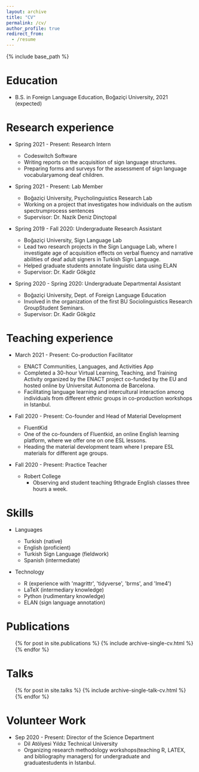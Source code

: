 ```yaml
---
layout: archive
title: "CV"
permalink: /cv/
author_profile: true
redirect_from:
  - /resume
---
```


{% include base_path %}

Education
======
* B.S. in Foreign Language Education, Bo&#287;azi&ccedil;i University, 2021 (expected)

Research experience
======
* Spring 2021 - Present: Research Intern
  * Codeswitch Software
   * Writing reports on the acquisition of sign language structures.
    * Preparing forms and surveys for the assessment of sign language vocabularyamong deaf children.

* Spring 2021 - Present: Lab Member
  * Bo&#287;azi&ccedil;i University, Psycholinguistics Research Lab
   * Working on a project that investigates how individuals on the autism spectrumprocess sentences
    * Supervisor: Dr. Nazik Deniz Din&ccedil;topal
  
* Spring 2019 - Fall 2020: Undergraduate Research Assistant
  * Bo&#287;azi&ccedil;i University, Sign Language Lab
   * Lead two research projects in the Sign Language Lab, where I investigate age of acquisition effects on verbal fluency and narrative abilities of deaf adult signers in Turkish Sign Language.
   * Helped graduate students annotate linguistic data using ELAN
    * Supervisor: Dr. Kadir  G&ouml;kg&ouml;z
  
* Spring 2020 - Spring 2020: Undergraduate Departmental Assistant
  * Bo&#287;azi&ccedil;i University, Dept. of Foreign Language Education
   * Involved in the organization of the first BU Sociolinguistics Research GroupStudent Seminars.
    * Supervisor: Dr. Kadir  G&ouml;kg&ouml;z
  
Teaching experience
======
* March 2021 - Present: Co-production Facilitator
  * ENACT Communities, Languages, and Activities App 
   * Completed a 30-hour Virtual Learning, Teaching, and Training Activity organized by the ENACT project co-funded by the EU and hosted online by Universitat Autonoma de Barcelona.
   * Facilitating language learning and intercultural interaction among individuals from different ethnic groups in co-production workshops in Istanbul.

* Fall 2020 - Present: Co-founder and Head of Material Development
  * FluentKid
   * One of the co-founders of Fluentkid, an online English learning platform, where we offer one on one ESL lessons.
    * Heading the material development team where I prepare ESL materials for different age groups.
  
* Fall 2020 - Present: Practice Teacher
  * Robert College
    * Observing and student teaching 9thgrade English classes three hours a week.
  
  
Skills
======
* Languages
  * Turkish (native)
  * English (proficient)
  * Turkish Sign Language (fieldwork)
  * Spanish (intermediate)
  
* Technology
  * R (experience with 'magrittr', 'tidyverse', 'brms', and 'lme4')
  * LaTeX (intermediary knowledge)
  * Python (rudimentary knowledge)
  * ELAN (sign language annotation)

Publications
======
  <ul>{% for post in site.publications %}
    {% include archive-single-cv.html %}
  {% endfor %}</ul>
  
Talks
======
  <ul>{% for post in site.talks %}
    {% include archive-single-talk-cv.html %}
  {% endfor %}</ul>
  
   
Volunteer Work
======
* Sep 2020 - Present: Director of the Science Department
  * Dil At&ouml;lyesi Y&#305;ld&#305;z Technical University
   * Organizing research methodology workshops(teaching R, LATEX, and bibliography managers) for undergraduate and graduatestudents in Istanbul.
